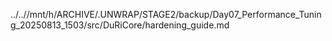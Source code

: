 ../..//mnt/h/ARCHIVE/.UNWRAP/STAGE2/backup/Day07_Performance_Tuning_20250813_1503/src/DuRiCore/hardening_guide.md